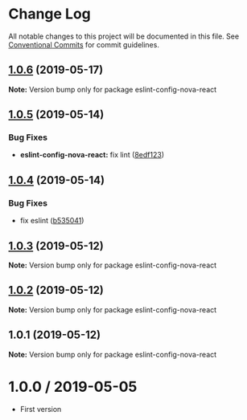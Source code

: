 # Change Log

All notable changes to this project will be documented in this file.
See [Conventional Commits](https://conventionalcommits.org) for commit guidelines.

## [1.0.6](https://github.com/1void0/nova-utils/compare/eslint-config-nova-react@1.0.5...eslint-config-nova-react@1.0.6) (2019-05-17)

**Note:** Version bump only for package eslint-config-nova-react





## [1.0.5](https://github.com/1void0/nova-utils/compare/eslint-config-nova-react@1.0.4...eslint-config-nova-react@1.0.5) (2019-05-14)


### Bug Fixes

* **eslint-config-nova-react:** fix lint ([8edf123](https://github.com/1void0/nova-utils/commit/8edf123))





## [1.0.4](https://github.com/1void0/nova-utils/compare/eslint-config-nova-react@1.0.3...eslint-config-nova-react@1.0.4) (2019-05-14)


### Bug Fixes

* fix eslint ([b535041](https://github.com/1void0/nova-utils/commit/b535041))





## [1.0.3](https://github.com/1void0/nova-utils/compare/eslint-config-nova-react@1.0.2...eslint-config-nova-react@1.0.3) (2019-05-12)

**Note:** Version bump only for package eslint-config-nova-react





## [1.0.2](https://github.com/1void0/nova-utils/compare/eslint-config-nova-react@1.0.1...eslint-config-nova-react@1.0.2) (2019-05-12)

**Note:** Version bump only for package eslint-config-nova-react





## 1.0.1 (2019-05-12)

**Note:** Version bump only for package eslint-config-nova-react





# 1.0.0 / 2019-05-05

- First version
